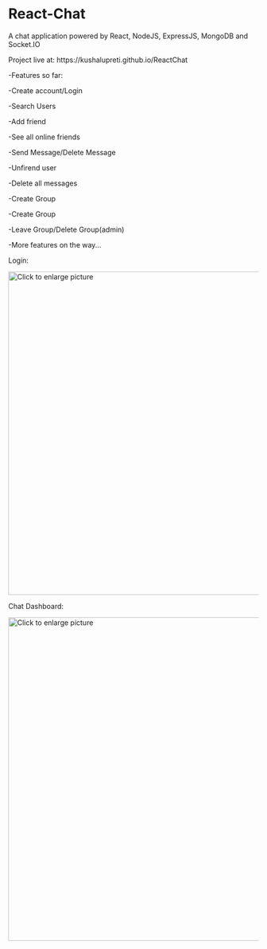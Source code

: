 # React-Chat

A chat application powered by React, NodeJS, ExpressJS, MongoDB and Socket.IO
<p>Project live at: https://kushalupreti.github.io/ReactChat</p>

<p>-Features so far:</p>
<p>-Create account/Login</p>
<p>-Search Users</p>
<p>-Add friend</p>
<p>-See all online friends</p>
<p>-Send Message/Delete Message</p>
<p>-Unfirend user</p>
<p>-Delete all messages</p>
<p>-Create Group</p>
<p>-Create Group</p>
<p>-Leave Group/Delete Group(admin)</p>
<p>-More features on the way...</p>

<p>Login:</p>
<a href="https://drive.google.com/uc?export=view&id=131fRy_pI-1ONAlHrCompUU-w73fqqkWv"><img src="https://drive.google.com/uc?export=view&id=131fRy_pI-1ONAlHrCompUU-w73fqqkWv" style="width: 650px; max-width: 100%; height: auto" title="Click to enlarge picture" /></a>

<p>Chat Dashboard:</p>
<a href="https://drive.google.com/uc?export=view&id=1VidADBqsKX0IuY32tFVdiUIa41fQJy9W"><img src="https://drive.google.com/uc?export=view&id=1VidADBqsKX0IuY32tFVdiUIa41fQJy9W" style="width: 650px; max-width: 100%; height: auto" title="Click to enlarge picture" /></a>
